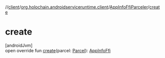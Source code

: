 //[client](../../../index.md)/[org.holochain.androidserviceruntime.client](../index.md)/[AppInfoFfiParceler](index.md)/[create](create.md)

# create

[androidJvm]\
open override fun [create](create.md)(parcel: [Parcel](https://developer.android.com/reference/kotlin/android/os/Parcel.html)): [AppInfoFfi](../-app-info-ffi/index.md)